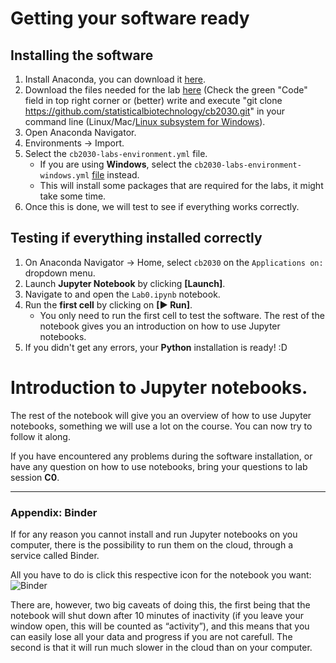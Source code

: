# Getting your software ready

## Installing the software

1. Install Anaconda, you can download it [here](https://www.anaconda.com/products/individual).
2. Download the files needed for the lab [here](https://github.com/statisticalbiotechnology/cb2030/) (Check the green "Code" field in top right corner or (better) write and execute "git clone https://github.com/statisticalbiotechnology/cb2030.git" in your command line (Linux/Mac/[Linux subsystem for Windows](https://ubuntu.com/tutorials/install-ubuntu-on-wsl2-on-windows-10)).
3. Open Anaconda Navigator.
4. Environments &#8594; Import.
5. Select the `cb2030-labs-environment.yml` file. 
    * If you are using **Windows**, select the `cb2030-labs-environment-windows.yml` [file](cb2030-labs-environment-windows.yml) instead. 
    * This will install some packages that are required for the labs, it might take some time.
6. Once this is done, we will test to see if everything works correctly.

## Testing if everything installed correctly

1. On Anaconda Navigator &#8594; Home, select `cb2030` on the `Applications on:` dropdown menu.
2. Launch **Jupyter Notebook** by clicking **[Launch]**.
3. Navigate to and open the `Lab0.ipynb` notebook.
4. Run the **first cell** by clicking on **[&#9658; Run]**.
    * You only need to run the first cell to test the software. The rest of the notebook gives you an introduction on how to use Jupyter notebooks.
5. If you didn't get any errors, your **Python** installation is ready! :D

# Introduction to Jupyter notebooks.

The rest of the notebook will give you an overview of how to use Jupyter notebooks, something we will use a lot on the course. You can now try to follow it along.

If you have encountered any problems during the software installation, or have any question on how to use notebooks, bring your questions to lab session **C0**.

---


### Appendix: Binder

If for any reason you cannot install and run Jupyter notebooks on you computer, there is the possibility to run them on the cloud, through a service called Binder.

All you have to do is click this respective icon for the notebook you want: ![Binder](https://mybinder.org/badge_logo.svg)

There are, however, two big caveats of doing this, the first being that the notebook will shut down after 10 minutes of inactivity (if you leave your window open, this will be counted as “activity”), and this means that you can easily lose all your data and progress if you are not carefull.
The second is that it will run much slower in the cloud than on your computer.

